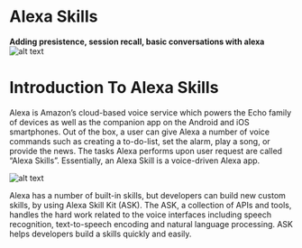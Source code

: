 # Alexa Skills
**Adding presistence, session recall, basic conversations with alexa**
![alt text](https://github.com/kin-kins/alexa_skills/blob/master/alexaBar.png "Timeline")

# Introduction To Alexa Skills
Alexa is Amazon’s cloud-based voice service which powers the Echo family of devices as well as the companion app on the Android and iOS smartphones. Out of the box, a user can give Alexa a number of voice commands such as creating a to-do-list, set the alarm, play a song, or provide the news. The tasks Alexa performs upon user request are called “Alexa Skills”. Essentially, an Alexa Skill is a voice-driven Alexa app.

![alt text](https://github.com/kin-kins/alexa_skills/blob/master/words.png "Timeline")


Alexa has a number of built-in skills, but developers can build new custom skills, by using Alexa Skill Kit (ASK). The ASK, a collection of APIs and tools, handles the hard work related to the voice interfaces including speech recognition, text-to-speech encoding and natural language processing. ASK helps developers build a skills quickly and easily.
